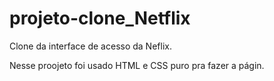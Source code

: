 # projeto-clone_Netflix
Clone da interface de acesso da Neflix.

Nesse proojeto foi usado HTML e  CSS puro pra fazer a págin. 
